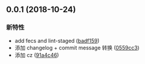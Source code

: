 ## 0.0.1 (2018-10-24)


### 新特性

* add fecs and lint-staged \([badf159](http://gitlab.baidu.com/yucong02/matriks2-seed/commit/badf159))
* 添加 changelog + commit message 转换 \([0559cc3](http://gitlab.baidu.com/yucong02/matriks2-seed/commit/0559cc3))
* 添加 cz \([91a4c46](http://gitlab.baidu.com/yucong02/matriks2-seed/commit/91a4c46))


